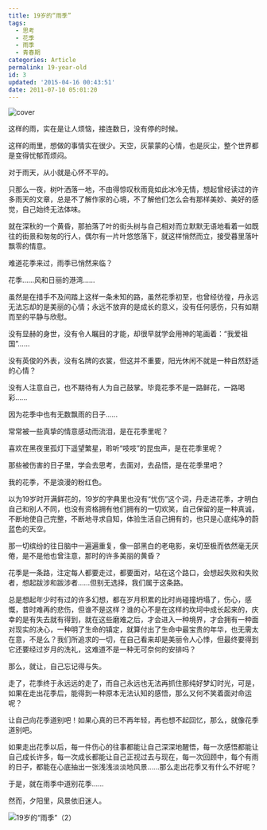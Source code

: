 ```yaml
---
title: 19岁的“雨季”
tags:
  - 思考
  - 花季
  - 雨季
  - 青春期
categories: Article
permalink: 19-year-old
id: 3
updated: '2015-04-16 00:43:51'
date: 2011-07-10 05:01:20
---
```


![cover](https://cat.yufan.me/cats/20130129175122.jpg)

这样的雨，实在是让人烦恼，接连数日，没有停的时候。

这样的雨里，想做的事情实在很少。天空，灰蒙蒙的心情，也是灰尘，整个世界都是变得忧郁而烦闷。

对于雨天，从小就是心怀不平的。

<!--more-->

只那么一夜，树叶洒落一地，不由得惊叹秋雨竟如此冰冷无情，想起曾经读过的许多雨天的文章，总是不了解作家的心境，不了解他们怎么会有那样美妙、美好的感觉，自己始终无法体味。

就在深秋的一个黄昏，那拍落了叶的街头树与自己相对而立默默无语地看着一如既往的街景和匆匆的行人，偶尔有一片叶悠悠落下，就这样悄然而立，接受暮里落叶飘零的情意。

难道花季来过，雨季已悄然来临？

花季……风和日丽的港湾……

虽然是在措手不及间踏上这样一条未知的路，虽然花季初至，也曾经彷徨，丹永远无法忘却的是美丽的心情；永远不放弃的是成长的意义，没有任何感伤，只有如期而至的平静与欣慰。

没有显赫的身世，没有令人瞩目的才能，却很早就学会用神的笔画着：“我爱祖国”……

没有英俊的外表，没有名牌的衣裳，但这并不重要，阳光休闲不就是一种自然舒适的心情？

没有人注意自己，也不期待有人为自己鼓掌。毕竟花季不是一路鲜花，一路喝彩……

因为花季中也有无数飘雨的日子……

常常被一些真挚的情意感动而流泪，是在花季里呢？

喜欢在黑夜里孤灯下遥望繁星，聆听“吱吱”的昆虫声，是在花季里呢？

那些被伤害的日子里，学会去思考，去面对，去品悟，是在花季里吧？

我的花季，不是浪漫的粉红色。

以为19岁时开满鲜花的，19岁的字典里也没有“忧伤”这个词，丹走进花季，才明白自己和别人不同，也没有资格拥有他们拥有的一切欢笑，自己保留的是一种真诚，不断地使自己完整，不断地寻求自知，体验生活自己拥有的，也只是心底纯净的蔚蓝色的天空。

那一切缤纷的往日脑中一遍遍重复，像一部黑白的老电影，亲切至极而依然毫无厌倦，是不是他也曾注意，那时的许多美丽的黄昏？

花季是一条路，注定每人都要走过，都要面对，站在这个路口，会想起失败和失败者，想起跋涉和跋涉者……但别无选择，我们属于这条路。

总是想起年少时有过的许多幻想，都在岁月积累的比时尚碰撞坍塌了，伤心，感慨，昔时难再的悲伤，但谁不是这样？谁的心不是在这样的坎坷中成长起来的，庆幸的是有失去就有得到，就在这些磨难之后，才会进入一种境界，才会拥有一种面对现实的决心，一种明了生命的镇定，就算付出了生命中最宝贵的年华，也无需太在意，不是么？我们所追求的一切，在自己看来却是美丽令人心悸，但最终要得到它还要经过岁月的洗礼，这难道不是一种无可奈何的安排吗？

那么，就让，自己忘记得与失。

走了，花季终于永远远的走了，而自己永远也无法再抓住那纯好梦幻时光，可是，如果在走出花季后，能得到一种原本无法认知的感悟，那么又何不笑着面对命运呢？

让自己向花季道别吧！如果心真的已不再年轻，再也想不起回忆，那么，就像花季道别吧。

如果走出花季以后，每一件伤心的往事都能让自己深深地醒悟，每一次感悟都能让自己成长许多，每一次成长都能让自己正视过去与现在，每一次回顾中，每个有雨的日子，都能在心底抽出一张浅浅淡淡地风景……那么走出花季又有什么不好呢？

于是，就在雨季中道别花季……

然而，夕阳里，风景依旧迷人。

![19岁的“雨季”（2）](https://cat.yufan.me/cats/0718352Ra.jpg)
